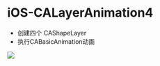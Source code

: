 # iOS-CALayerAnimation4

* 创建四个 CAShapeLayer 
* 执行CABasicAnimation动画

![](http://oahmyhzk1.bkt.clouddn.com/image/gif/Small%20eyes.gif)